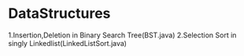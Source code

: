 # DataStructures
1.Insertion,Deletion in Binary Search Tree(BST.java)
2.Selection Sort in singly Linkedlist(LinkedListSort.java)
